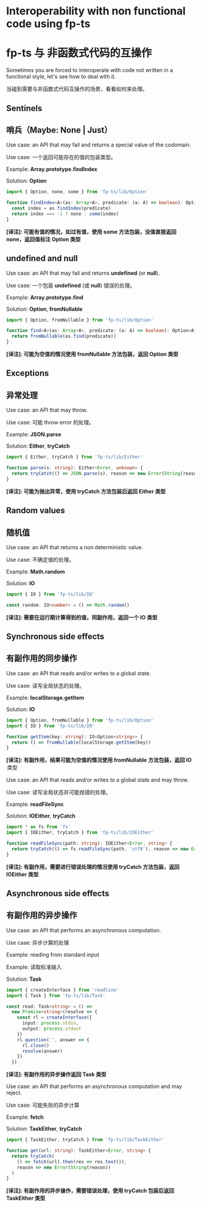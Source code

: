 # Interoperability with non functional code using fp-ts

# fp-ts 与 非函数式代码的互操作

Sometimes you are forced to interoperate with code not written in a functional style, let's see how to deal with it.

当碰到需要与非函数式代码互操作的场景，看看如何来处理。

## Sentinels

## 哨兵（Maybe: None | Just）

Use case: an API that may fail and returns a special value of the codomain.

Use case: 一个返回可能存在的值的包装类型。

Example: **Array.prototype.findIndex**

Solution: **Option**

```ts
import { Option, none, some } from 'fp-ts/lib/Option'

function findIndex<A>(as: Array<A>, predicate: (a: A) => boolean): Option<number> {
  const index = as.findIndex(predicate)
  return index === -1 ? none : some(index)
}
```

**[译注]: 可能有值的情况，如过有值，使用 some 方法包装，没值直接返回 none，返回值标注 Option 类型**

## **undefined** and **null**

Use case: an API that may fail and returns **undefined** (or **null**).

Use case: 一个包装 **undefined** (或 **null**) 错误的处理。

Example: **Array.prototype.find**

Solution: **Option**, **fromNullable**

```ts
import { Option, fromNullable } from 'fp-ts/lib/Option'

function find<A>(as: Array<A>, predicate: (a: A) => boolean): Option<A> {
  return fromNullable(as.find(predicate))
}
```

**[译注]: 可能为空值的情况使用 fromNullable 方法包装，返回 Option 类型**

## Exceptions

## 异常处理

Use case: an API that may throw.

Use case: 可能 throw error 的处理。

Example: **JSON.parse**

Solution: **Either**, **tryCatch**

```ts
import { Either, tryCatch } from 'fp-ts/lib/Either'

function parse(s: string): Either<Error, unknown> {
  return tryCatch(() => JSON.parse(s), reason => new Error(String(reason)))
}
```

**[译注]: 可能为抛出异常，使用 tryCatch 方法包装后返回 Either 类型**

## Random values

## 随机值

Use case: an API that returns a non deterministic value.

Use case: 不确定值的处理。

Example: **Math.random**

Solution: **IO**

```ts
import { IO } from 'fp-ts/lib/IO'

const random: IO<number> = () => Math.random()
```

**[译注]: 需要在运行期计算得到的值，同副作用，返回一个 IO 类型**

## Synchronous side effects

## 有副作用的同步操作

Use case: an API that reads and/or writes to a global state.

Use case: 读写全局状态的处理。

Example: **localStorage.getItem**

Solution: **IO**

```ts
import { Option, fromNullable } from 'fp-ts/lib/Option'
import { IO } from 'fp-ts/lib/IO'

function getItem(key: string): IO<Option<string>> {
  return () => fromNullable(localStorage.getItem(key))
}
```

**[译注]: 有副作用，结果可能为空值的情况使用 fromNullable 方法包装，返回 IO<Option> 类型**

Use case: an API that reads and/or writes to a global state and may throw.

Use case: 读写全局状态并可能抛错的处理。

Example: **readFileSync**

Solution: **IOEither**, **tryCatch**

```ts
import * as fs from 'fs'
import { IOEither, tryCatch } from 'fp-ts/lib/IOEither'

function readFileSync(path: string): IOEither<Error, string> {
  return tryCatch(() => fs.readFileSync(path, 'utf8'), reason => new Error(String(reason)))
}
```

**[译注]: 有副作用，需要进行错误处理的情况使用 tryCatch 方法包装，返回 IOEither 类型**

## Asynchronous side effects

## 有副作用的异步操作

Use case: an API that performs an asynchronous computation.

Use case: 异步计算的处理

Example: reading from standard input

Example: 读取标准输入

Solution: **Task**

```ts
import { createInterface } from 'readline'
import { Task } from 'fp-ts/lib/Task'

const read: Task<string> = () =>
  new Promise<string>(resolve => {
    const rl = createInterface({
      input: process.stdin,
      output: process.stdout
    })
    rl.question('', answer => {
      rl.close()
      resolve(answer)
    })
  })
```

**[译注]: 有副作用的异步操作返回 Task 类型**

Use case: an API that performs an asynchronous computation and may reject.

Use case: 可能失败的异步计算

Example: **fetch**

Solution: **TaskEither**, **tryCatch**

```ts
import { TaskEither, tryCatch } from 'fp-ts/lib/TaskEither'

function get(url: string): TaskEither<Error, string> {
  return tryCatch(
    () => fetch(url).then(res => res.text()),
    reason => new Error(String(reason))
  )
}
```

**[译注]: 有副作用的异步操作，需要错误处理，使用 tryCatch 包装后返回 TaskEither 类型**
